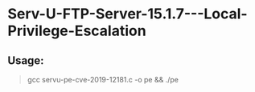 # Serv-U-FTP-Server-15.1.7---Local-Privilege-Escalation
## Usage:
> gcc servu-pe-cve-2019-12181.c -o pe && ./pe
